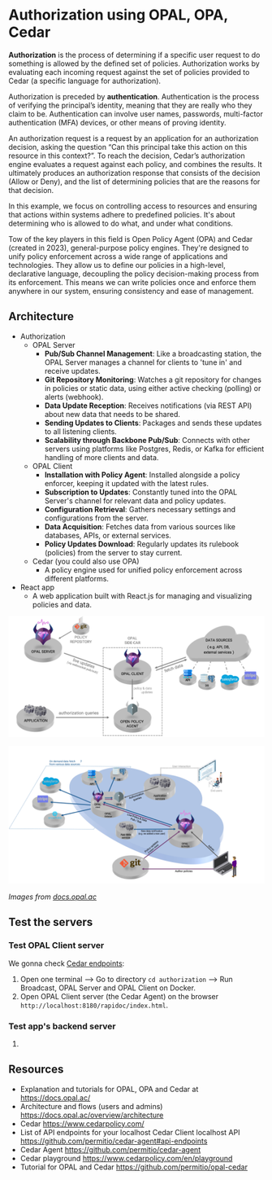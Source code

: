 # Authorization using OPAL, OPA, Cedar

**Authorization** is the process of determining if a specific user request to do something is allowed by the defined set of policies. Authorization works by evaluating each incoming request against the set of policies provided to Cedar (a specific language for authorization).

Authorization is preceded by **authentication**. Authentication is the process of verifying the principal’s identity, meaning that they are really who they claim to be. Authentication can involve user names, passwords, multi-factor authentication (MFA) devices, or other means of proving identity.

An authorization request is a request by an application for an authorization decision, asking the question “Can this principal take this action on this resource in this context?”. To reach the decision, Cedar’s authorization engine evaluates a request against each policy, and combines the results. It ultimately produces an authorization response that consists of the decision (Allow or Deny), and the list of determining policies that are the reasons for that decision.

In this example, we focus on controlling access to resources and ensuring that actions within systems adhere to predefined policies. It's about determining who is allowed to do what, and under what conditions.

Tow of the key players in this field is Open Policy Agent (OPA) and Cedar (created in 2023), general-purpose policy engines. They're designed to unify policy enforcement across a wide range of applications and technologies. They allow us to define our policies in a high-level, declarative language, decoupling the policy decision-making process from its enforcement. This means we can write policies once and enforce them anywhere in our system, ensuring consistency and ease of management.

## Architecture

- Authorization
  - OPAL Server
    - **Pub/Sub Channel Management**: Like a broadcasting station, the OPAL Server manages a channel for clients to 'tune in' and receive updates.
    - **Git Repository Monitoring**: Watches a git repository for changes in policies or static data, using either active checking (polling) or alerts (webhook).
    - **Data Update Reception**: Receives notifications (via REST API) about new data that needs to be shared.
    - **Sending Updates to Clients**: Packages and sends these updates to all listening clients.
    - **Scalability through Backbone Pub/Sub**: Connects with other servers using platforms like Postgres, Redis, or Kafka for efficient handling of more clients and data.
  - OPAL Client
    - **Installation with Policy Agent**: Installed alongside a policy enforcer, keeping it updated with the latest rules.
    - **Subscription to Updates**: Constantly tuned into the OPAL Server's channel for relevant data and policy updates.
    - **Configuration Retrieval**: Gathers necessary settings and configurations from the server.
    - **Data Acquisition**: Fetches data from various sources like databases, APIs, or external services.
    - **Policy Updates Download**: Regularly updates its rulebook (policies) from the server to stay current.
  - Cedar (you could also use OPA)
    - A policy engine used for unified policy enforcement across different platforms.
- React app
  - A web application built with React.js for managing and visualizing policies and data.

![Diagram](authorization-diagram-1.png)

![Diagram with more details](authorization-diagram-2.png)

_Images from [docs.opal.ac](https://docs.opal.ac/overview/architecture)_

## Test the servers

### Test OPAL Client server

We gonna check [Cedar endpoints](https://github.com/permitio/cedar-agent#api-endpoints):

1. Open one terminal --> Go to directory `cd authorization` --> Run Broadcast, OPAL Server and OPAL Client on Docker.
2. Open OPAL Client server (the Cedar Agent) on the browser `http://localhost:8180/rapidoc/index.html`.

### Test app's backend server

1.

## Resources

- Explanation and tutorials for OPAL, OPA and Cedar at https://docs.opal.ac/
- Architecture and flows (users and admins) https://docs.opal.ac/overview/architecture
- Cedar https://www.cedarpolicy.com/
- List of API endpoints for your localhost Cedar Client localhost API https://github.com/permitio/cedar-agent#api-endpoints
- Cedar Agent https://github.com/permitio/cedar-agent
- Cedar playground https://www.cedarpolicy.com/en/playground
- Tutorial for OPAL and Cedar https://github.com/permitio/opal-cedar
